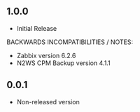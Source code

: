 ## 1.0.0

* Initial Release

BACKWARDS INCOMPATIBILITIES / NOTES:
* Zabbix version 6.2.6
* N2WS CPM Backup version 4.1.1

## 0.0.1

* Non-released version
